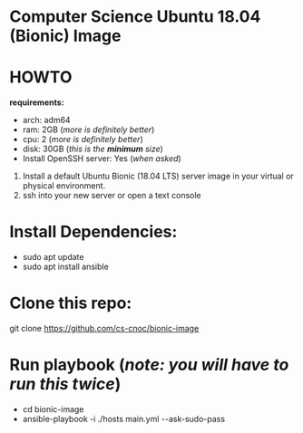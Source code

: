 # Computer Science Ubuntu 18.04 (Bionic) Image

# HOWTO

__requirements:__
  
  * arch: adm64
  * ram: 2GB (_more is definitely better_)
  * cpu: 2 (_more is definitely better_)
  * disk: 30GB (_this is the __minimum__ size_)
  * Install OpenSSH server: Yes (_when asked_)
  
 1. Install a default Ubuntu Bionic (18.04 LTS) server image in your virtual or physical environment.  
 2. ssh into your new server or open a text console

# Install Dependencies:
 
 * sudo apt update
 * sudo apt install ansible
 
# Clone this repo:
 
   git clone https://github.com/cs-cnoc/bionic-image
   
# Run playbook (_note: you will have to run this twice_)

 * cd bionic-image
 * ansible-playbook -i ./hosts main.yml --ask-sudo-pass
  
 
